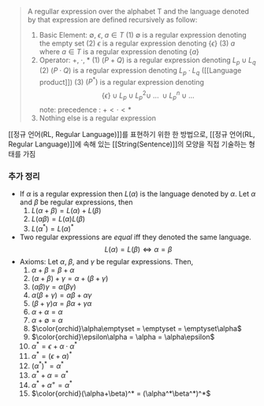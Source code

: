 > A regullar expression over the alphabet T and the language denoted by that expression are defined recursively as follow:
> 1. Basic Element: $\emptyset, \; \epsilon, \; a \in T$
> 	(1) $\emptyset$ is a regular expression denoting the empty set
> 	(2) $\epsilon$ is a regular expression denoting $\{ \epsilon \}$
> 	(3) $a$ where $a \in T$ is a regular expression denoting $\{ a \}$
> 2. Operator: $+, \; \cdot, \; *$
>	(1) $(P + Q)$ is a regular expression denoting  $L_p \cup L_q$
>	(2) $(P\cdot Q)$ is a regular expression denoting $L_p \cdot L_q$ ([[Language product]])
>	(3) $(P^*)$ is a regular expression denoting $$\{\epsilon\}\cup L_p \cup L^2_p \cup \; ... \; \cup L^n_p \cup ... $$
>		note: precedence : $+ < \cdot < *$
>3. Nothing else is a regular expression

[[정규 언어(RL, Regular Language)]]를 표현하기 위한 한 방법으로, [[정규 언어(RL, Regular Language)]]에 속해 있는 [[String(Sentence)]]의 모양을 직접 기술하는 형태를 가짐

### 추가 정리
+ If $\alpha$ is a regular expression then $L(\alpha)$ is the language denoted by $\alpha$. Let $\alpha$ and $\beta$ be regular expressions, then
	1. $L(\alpha + \beta) = L(\alpha) + L(\beta)$
	2. $L(\alpha\beta) = L(\alpha)L(\beta)$
	3. $L(\alpha^*) = L(\alpha)^*$
+ Two regular expressions are *equal* iff they denoted the same language. $$L(\alpha) = L(\beta) \Leftrightarrow \alpha = \beta $$
+ Axioms: Let $\alpha, \; \beta,$ and $\gamma$ be regular expressions. Then,
	1. $\alpha + \beta = \beta + \alpha$
	2. $(\alpha + \beta) + \gamma = \alpha + (\beta + \gamma)$
	3. $(\alpha\beta)\gamma = \alpha(\beta\gamma)$
	4. $\alpha(\beta + \gamma) = \alpha\beta + \alpha\gamma$
	5. $(\beta + \gamma)\alpha = \beta\alpha + \gamma\alpha$
	6. $\alpha + \alpha = \alpha$
	7. $\alpha + \emptyset = \alpha$
	8. $\color{orchid}\alpha\emptyset = \emptyset = \emptyset\alpha$
	9. $\color{orchid}\epsilon\alpha = \alpha = \alpha\epsilon$
	10. $\alpha^* = \epsilon + \alpha \cdot \alpha^*$
	11. $\alpha^* = (\epsilon + \alpha)^*$
	12. $(\alpha^* )^* = \alpha^*$
	13. $\alpha^* + \alpha = \alpha^*$
	14. $\alpha^* + \alpha^+ = \alpha^*$
	15. $\color{orchid}(\alpha+\beta)^* = (\alpha^*\beta^*)^*$ 


